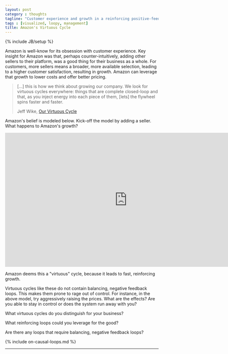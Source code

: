 ```yaml
---
layout: post
category : thoughts
tagline: "Customer experience and growth in a reinforcing positive-feedback loop"
tags : [visualized, loopy, management]
title: Amazon's Virtuous Cycle
---
```


{% include JB/setup %}

Amazon is well-know for its obsession with customer experience.
Key insight for Amazon was that, perhaps counter-intuitively,
adding other sellers to their platform,
was a good thing for their business as a whole.
For customers, more sellers means a broader, more available selection,
leading to a higher customer satisfaction, resulting in growth.
Amazon can leverage that growth to lower costs and offer better pricing.

> [...] this is how we think about growing our company.
> We look for virtuous cycles everywhere: things
> that are complete closed-loop and that,
> as you inject energy into each piece of them,
> [lets] the flywheel spins faster and faster.
>
> Jeff Wike, [Our Virtuous Cycle]

Amazon's belief is modeled below. Kick-off the model by adding a seller.
What happens to Amazon's growth? 

<iframe width="800" height="440" frameborder="0" src="http://localhost:4000/assets/loopy/v1.1/index.html?embed=1&data=[[[11,645,429,0,%22Growth%22,3],[12,834,401,0,%22Customer%2520Experience%22,1],[13,729,605,0,%22Traffic%22,1],[14,507,598,0,%22Sellers%22,1],[15,651,257,0,%22Selection%22,1],[16,271,86,0.83,%22Costs%22,0],[17,845,88,0.83,%22Prices%22,0]],[[12,13,31,1,0],[13,14,19,1,0],[15,12,53,1,0],[12,11,4,1,0],[14,15,20,1,0],[11,16,53,-1,0],[16,17,36,1,0],[17,12,73,-1,0]],[[363,485,%22More%2520sellers%2520improve%2520selection%250Aby%2520backfilling%2520Amazon's%2520offerings%250Aand%2520offering%2520new%2520items.%22]],17%5D"></iframe>

Amazon deems this a "virtuous" cycle, because it leads to fast, reinforcing growth.

Virtuous cycles like these do not contain balancing,
negative feedback loops.
This makes them prone to rage out of control.
For instance, in the above model, try aggressively raising the prices. What are the effects? 
Are you able to stay in control or does the system run away with you?

What virtuous cycles do you distinguish for your business?

What reinforcing loops could you leverage for the good?

Are there any loops that require balancing, negative feedback loops?

{% include on-causal-loops.md %}


---

 [loopy]: http://ncase.me/loopy/
 [Our Virtuous Cycle]: https://www.youtube.com/watch?v=5jcDlGn-tZA

<!--

because this is so important many of you
00:05
have seen this a few times I want to go
00:06
back to the sort of core approach that
00:10
our company has taken to take care of
00:12
customers and grow the company and it's
00:13
this thing we call the virtuous cycle
00:15
this it is true it was written on a
00:18
napkin by Jeff probably eight or nine
00:21
years ago the napkin will eventually be
00:23
in the Smithsonian Institution I imagine
00:25
but we've taken the liberty of
00:26
converting it into PowerPoint and the
00:29
way you read this thing is you start
00:31
with customer experience so we want to
00:33
have in order to grow our company a
00:34
fantastic customer experience if we do
00:38
we know we'll get lots of traffic lots
00:40
of consumers will be interested in that
00:41
customer experience they'll hear about
00:43
it through word-of-mouth will have their
00:44
own experiences and they'll come to the
00:46
website well now we have all this
00:48
traffic what can you do with it we can
00:51
certainly sell to our consumers but we
00:53
can also allow other sellers to offer
00:56
their items on our detail pages now when
00:58
we first thought about this it seemed
01:00
kind of crazy right why would you open
01:02
up your detail pages your store to
01:06
competitors to sell right next to you
01:07
and the answer is twofold one it's just
01:11
a better customer experience but mostly
01:13
it's a better customer experience
01:14
because the sellers bring selection so
01:17
Amazon through fast track in stock stuff
01:20
that we have in stock in our warehouses
01:22
that we buy and through FBA which is the
01:26
seller selection is made much more
01:29
valuable because sellers as you know
01:31
sellers in many subcategories that were
01:34
not in and even categories that we have
01:36
an expansive retail selection make the
01:38
experience much better by backfilling us
01:41
when we're out of stock and by adding
01:43
extra aces that would take us a long
01:45
time to get so selection really is about
01:47
fast track that we buy ourselves and
01:50
mostly FBA but really all selection
01:54
that's added by by third parties and I
01:57
say mostly FBA because we really want to
01:59
focus our attention on this particular
02:01
piece of 3-p in the category leadership
02:04
positions that that you're all in want
02:07
to make sure that when third parties
02:09
have a choice of selling to us through
02:12
their own platforms
02:13
their own fulfillment or putting their
02:16
merchandise in our warehouses so that
02:18
our customers can use Prime and Super
02:20
Saver and have the same experience as if
02:21
it was a retail offer that they choose
02:23
the latter
02:24
it makes our virtuous cycle complete and
02:27
a better customer experience know that
02:29
we just added this I know we don't do
02:30
PowerPoint flashing stuff anymore but we
02:32
thought it'd be fun - thank you the show
02:36
so if you're growing the company a side
02:39
benefit of our growth over the last 10
02:42
years has been that we build a lower
02:44
cost structure so as we get bigger we
02:48
get to leverage our buys we get to
02:50
leverage the fulfillment infrastructure
02:51
and logistics infrastructure we get to
02:53
leverage the website and and that lowers
02:56
the cost per unit of everything that we
02:57
do and we have two choices we can keep
03:01
that cash paid as dividend or lower our
03:03
prices as you know over the years we've
03:05
chosen to lower our prices which
03:07
completes again another cycle of great
03:10
customer experience so this is how we
03:12
think about growing our company we look
03:14
for virtuous cycles everywhere things
03:16
that are complete closed-loop and that
03:19
as you inject energy into each piece of
03:22
them the flywheel spins faster and
03:24
faster oh sorry
03:32
you know when I first looked at this I
03:35
actually got a little dizzy
-->
